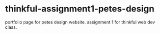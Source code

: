 # thinkful-assignment1-petes-design
portfolio page for petes design website. assignment 1 for thinkful web dev class. 
